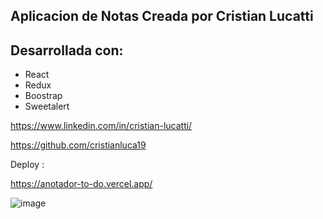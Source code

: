 ## Aplicacion de Notas Creada por Cristian Lucatti

## Desarrollada con:
- React
- Redux
- Boostrap
- Sweetalert




https://www.linkedin.com/in/cristian-lucatti/


https://github.com/cristianluca19


Deploy :

https://anotador-to-do.vercel.app/

![image](https://user-images.githubusercontent.com/66442589/117511006-72592500-af63-11eb-8e4e-7fae16937919.png)

